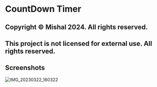 # CountDown Timer

## Copyright © Mishal 2024. All rights reserved.
## This project is not licensed for external use. All rights reserved.


## Screenshots

![IMG_20230322_160322](https://user-images.githubusercontent.com/97946979/226885201-28c1fefa-751e-45b3-b436-f7de8a204141.jpg)



